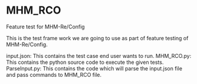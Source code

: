 # MHM_RCO
Feature test for MHM-Re/Config

This is the test frame work we are going to use as part of feature testing of MHM-Re/Config.

input.json: This contains the test case end user wants to run.
MHM_RCO.py: This contains the python source code to execute the given tests.
ParseInput.py: This contains the code which will parse the input.json file and pass commands to MHM_RCO file.
